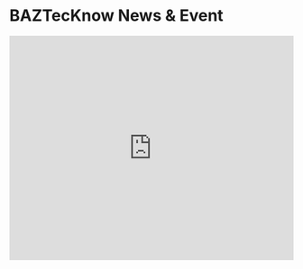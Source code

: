 # BAZTecKnow News & Event

<div class="linkedin-post">

<iframe src="https://www.linkedin.com/embed/feed/update/urn:li:share:7305108012145270784?collapsed=1" height="399" width="504" frameborder="0" allowfullscreen="" title="Embedded post"></iframe>
</div>

</html>
